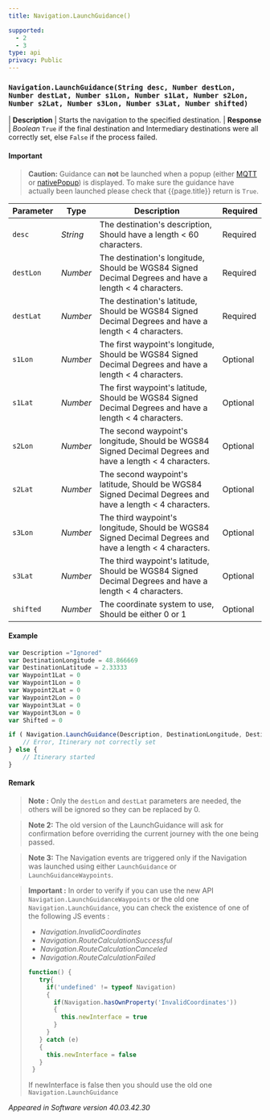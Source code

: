 ```yaml
---
title: Navigation.LaunchGuidance()

supported:
  - 2
  - 3
type: api
privacy: Public
---
```


### `Navigation.LaunchGuidance(String desc, Number destLon, Number destLat, Number s1Lon, Number s1Lat, Number s2Lon, Number s2Lat, Number s3Lon, Number s3Lat, Number shifted)`

| **Description** | Starts the navigation to the specified destination.
| **Response** | *Boolean*  `True` if the final destination and Intermediary destinations were all correctly set, else `False` if the process failed.


#### Important

> **Caution:** Guidance can **not** be launched when a popup (either [MQTT]({{site.baseurl}}/webportal/tutorial-advanced/#sending-a-popup-to-your-application) or [nativePopup]({{site.baseurl}}/webportal/reference/#api-WebPortal-nativePopup-open)) is displayed. To make sure the guidance have actually been launched please check that {{page.title}} return is `True`.

Parameter | Type | Description | Required
----|----|----|----
`desc` | *String* | The destination's description, Should have a length < 60 characters. | Required
`destLon` | *Number* | The destination's longitude, Should be WGS84 Signed Decimal Degrees and have a length < 4 characters. | Required
`destLat`| *Number* | The destination's latitude, Should be WGS84 Signed Decimal Degrees and have a length < 4 characters. | Required
`s1Lon` | *Number* | The first waypoint's longitude, Should be WGS84 Signed Decimal Degrees and have a length < 4 characters. | Optional
`s1Lat` | *Number* | The first waypoint's latitude, Should be WGS84 Signed Decimal Degrees and have a length < 4 characters. | Optional
`s2Lon` | *Number* | The second waypoint's longitude, Should be WGS84 Signed Decimal Degrees and have a length < 4 characters. | Optional
`s2Lat` | *Number* | The second waypoint's latitude, Should be WGS84 Signed Decimal Degrees and have a length < 4 characters. | Optional
`s3Lon` | *Number* | The third waypoint's longitude, Should be WGS84 Signed Decimal Degrees and have a length < 4 characters. | Optional
`s3Lat` | *Number* | The third waypoint's latitude, Should be WGS84 Signed Decimal Degrees and have a length < 4 characters. | Optional
`shifted` | *Number* | The coordinate system to use, Should be either 0 or 1 | Optional

#### Example

```javascript
var Description ="Ignored"
var DestinationLongitude = 48.866669
var DestinationLatitude = 2.33333
var Waypoint1Lat = 0
var Waypoint1Lon = 0
var Waypoint2Lat = 0
var Waypoint2Lon = 0
var Waypoint3Lat = 0
var Waypoint3Lon = 0
var Shifted = 0

if ( Navigation.LaunchGuidance(Description, DestinationLongitude, DestinationLatitude, Waypoint1Lat, Waypoint1Lon, Waypoint2Lat, Waypoint2Lon, Waypoint3Lat, Waypoint3Lon, Shifted) === false ) {
	// Error, Itinerary not correctly set
} else {
	// Itinerary started
}
```

#### Remark

>**Note :** Only the `destLon` and `destLat` parameters are needed, the others will be ignored so they can be replaced by 0.

>**Note 2:** The old version of the LaunchGuidance will ask for confirmation before overriding the current journey with the one being passed.

>**Note 3:** The Navigation events are triggered only if the Navigation was launched using either `LaunchGuidance` or `LaunchGuidanceWaypoints`.


>**Important :** In order to verify if you can use the new API `Navigation.LaunchGuidanceWaypoints` or the old one `Navigation.LaunchGuidance`, you can check the existence of one of the following JS events :
>- *Navigation.InvalidCoordinates*
>- *Navigation.RouteCalculationSuccessful*
>- *Navigation.RouteCalculationCanceled*
>- *Navigation.RouteCalculationFailed*
>
>```javascript
>function() {
>    try{
>      if('undefined' != typeof Navigation)
>      {
>        if(Navigation.hasOwnProperty('InvalidCoordinates'))
>        {
>          this.newInterface = true
>        }
>      }      
>    } catch (e)
>    {
>      this.newInterface = false
>    }
>  }
>```
>
>If newInterface is false then you should use the old one `Navigation.LaunchGuidance`

*Appeared in Software version 40.03.42.30*